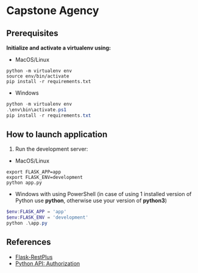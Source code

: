 # Capstone Agency

## Prerequisites

**Initialize and activate a virtualenv using:**

- MacOS/Linux

```shell
python -m virtualenv env
source env/bin/activate
pip install -r requirements.txt
```

- Windows

```powershell
python -m virtualenv env
.\env\bin\activate.ps1
pip install -r requirements.txt
```

## How to launch application

1. Run the development server:

- MacOS/Linux

```shell
export FLASK_APP=app
export FLASK_ENV=development
python app.py
```

- Windows with using PowerShell (in case of using 1 installed version of Python use **python**, otherwise use your version of **python3**)

```powershell
$env:FLASK_APP = 'app'
$env:FLASK_ENV = 'development'
python .\app.py
```

## References

- [Flask-RestPlus](https://flask-restplus.readthedocs.io/)
- [Python API: Authorization](https://auth0.com/docs/quickstart/backend/python/01-authorization)
